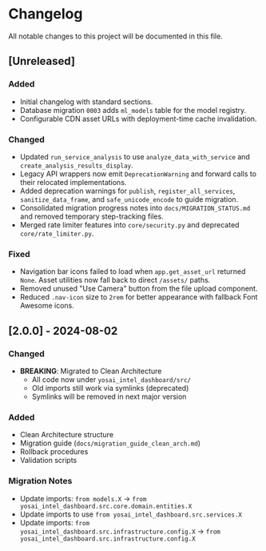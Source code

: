 # Changelog

All notable changes to this project will be documented in this file.

## [Unreleased]

### Added
- Initial changelog with standard sections.
- Database migration `0003` adds `ml_models` table for the model registry.
- Configurable CDN asset URLs with deployment-time cache invalidation.

### Changed
- Updated `run_service_analysis` to use `analyze_data_with_service` and
  `create_analysis_results_display`.
- Legacy API wrappers now emit `DeprecationWarning` and forward calls to
  their relocated implementations.
- Added deprecation warnings for `publish`, `register_all_services`,
  `sanitize_data_frame`, and `safe_unicode_encode` to guide migration.
- Consolidated migration progress notes into `docs/MIGRATION_STATUS.md` and removed temporary step-tracking files.
- Merged rate limiter features into `core/security.py` and deprecated
  `core/rate_limiter.py`.

### Fixed
- Navigation bar icons failed to load when `app.get_asset_url` returned
  `None`. Asset utilities now fall back to direct `/assets/` paths.
- Removed unused "Use Camera" button from the file upload component.
- Reduced `.nav-icon` size to `2rem` for better appearance with fallback
  Font Awesome icons.


## [2.0.0] - 2024-08-02

### Changed
- **BREAKING**: Migrated to Clean Architecture
  - All code now under `yosai_intel_dashboard/src/`
  - Old imports still work via symlinks (deprecated)
  - Symlinks will be removed in next major version
  
### Added
- Clean Architecture structure
- Migration guide (`docs/migration_guide_clean_arch.md`)
- Rollback procedures
- Validation scripts

### Migration Notes
- Update imports: `from models.X` → `from yosai_intel_dashboard.src.core.domain.entities.X`
- Update imports to use `from yosai_intel_dashboard.src.services.X`
- Update imports: `from yosai_intel_dashboard.src.infrastructure.config.X` → `from yosai_intel_dashboard.src.infrastructure.config.X`
